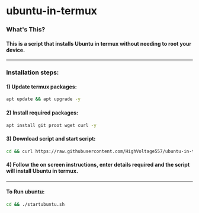 # ubuntu-in-termux

### What's This?

#### This is a script that installs Ubuntu in termux without needing to root your device.
***
### Installation steps:
#### 1) Update termux packages:
```bash
apt update && apt upgrade -y
```
#### 2) Install required packages:
```bash
apt install git proot wget curl -y
```
#### 3) Download script and start script:
```bash
cd && curl https://raw.githubusercontent.com/HighVoltage557/ubuntu-in-termux/master/install.sh | bash
```
#### 4) Follow the on screen instructions, enter details required and the script will install Ubuntu in termux.
***
#### To Run ubuntu:
```bash
cd && ./startubuntu.sh
``` 

